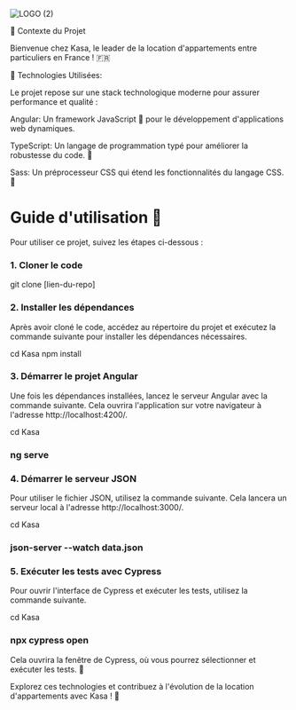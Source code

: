 ![LOGO (2)](https://github.com/imene-yahiaoui/Kasa-vite-TS/assets/76797190/cd40c60b-7532-49f9-970d-c1b2df7b588b)


 🏡 Contexte du Projet

 
Bienvenue chez Kasa, le leader de la location d'appartements entre particuliers en France ! 🇫🇷

🚀 Technologies Utilisées:


Le projet repose sur une stack technologique moderne pour assurer performance et qualité :

Angular: Un framework JavaScript 🚀 pour le développement d'applications web dynamiques.


TypeScript: Un langage de programmation typé pour améliorer la robustesse du code. 💪


Sass: Un préprocesseur CSS qui étend les fonctionnalités du langage CSS. 🎨


# Guide d'utilisation 🚀

Pour utiliser ce projet, suivez les étapes ci-dessous :

### 1. Cloner le code

 
git clone [lien-du-repo]


### 2. Installer les dépendances

Après avoir cloné le code, accédez au répertoire du projet et exécutez la commande suivante pour installer les dépendances nécessaires.

 
 
cd Kasa
npm install
### 3. Démarrer le projet Angular
Une fois les dépendances installées, lancez le serveur Angular avec la commande suivante. Cela ouvrira l'application sur votre navigateur à l'adresse http://localhost:4200/.

 
 
cd Kasa


### ng serve


### 4. Démarrer le serveur JSON
Pour utiliser le fichier JSON, utilisez la commande suivante. Cela lancera un serveur local à l'adresse http://localhost:3000/.

 


cd Kasa


### json-server --watch data.json


### 5. Exécuter les tests avec Cypress



Pour ouvrir l'interface de Cypress et exécuter les tests, utilisez la commande suivante.

 
cd Kasa


### npx cypress open


Cela ouvrira la fenêtre de Cypress, où vous pourrez sélectionner et exécuter les  tests. 🧪

Explorez ces technologies et contribuez à l'évolution de la location d'appartements avec Kasa ! 🌟


